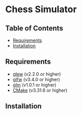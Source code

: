 # Chess Simulator
## Table of Contents
* [Requirements](#requirements)
* [Installation](#installation)
## Requirements
* [glew](https://github.com/nigels-com/glew) (v2.2.0 or higher)
* [glfw](https://github.com/glfw/glfw) (v3.4.0 or higher)
* [glm](https://github.com/g-truc/glm) (v1.0.1 or higher)
* [CMake](https://cmake.org) (v3.31.6 or higher)
## Installation
